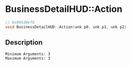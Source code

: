 # BusinessDetailHUD::Action
```c
// 0x005d0ef0
void BusinessDetailHUD::Action(unk p0, unk p1, unk p2)
```
## Description
```
Minimum Arguments: 3
Maximum Arguments: 3
```
